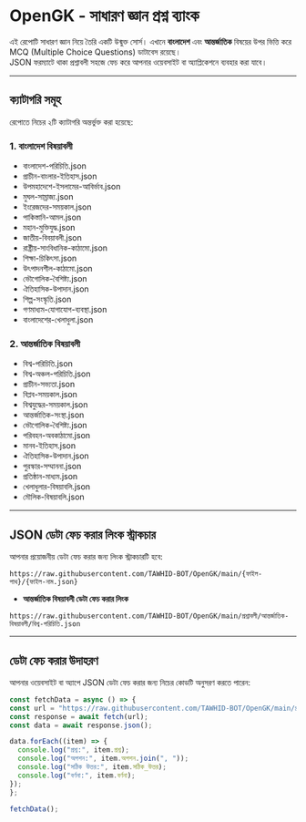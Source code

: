 # OpenGK - সাধারণ জ্ঞান প্রশ্ন ব্যাংক

এই রেপোটি সাধারণ জ্ঞান নিয়ে তৈরি একটি উন্মুক্ত সোর্স। এখানে **বাংলাদেশ** এবং **আন্তর্জাতিক** বিষয়ের উপর ভিত্তি করে MCQ (Multiple Choice Questions) ডাটাবেস রয়েছে।  
JSON ফরম্যাটে থাকা প্রশ্নাবলী সহজে ফেচ করে আপনার ওয়েবসাইট বা অ্যাপ্লিকেশনে ব্যবহার করা যাবে।

---

## ক্যাটাগরি সমূহ

রেপোতে নিচের ২টি ক্যাটাগরি অন্তর্ভুক্ত করা হয়েছে:

### 1. **বাংলাদেশ বিষয়াবলী**
- বাংলাদেশ-পরিচিতি.json  
- প্রাচীন-বাংলার-ইতিহাস.json  
- উপমহাদেশে-ইসলামের-আবির্ভাব.json  
- মুঘল-সাম্রাজ্য.json  
- ইংরেজদের-সময়কাল.json  
- পাকিস্তানি-আমল.json  
- মহান-মুক্তিযুদ্ধ.json  
- জাতীয়-বিবয়াবলী.json  
- রাষ্ট্রীয়-সাংবিধানিক-কাঠামো.json  
- শিক্ষা-চিকিৎসা.json  
- উৎপাদনশীল-কাঠামো.json  
- ভৌগোলিক-বৈশিষ্ট্য.json  
- ঐতিহাসিক-উপাদান.json  
- শিল্প-সংস্কৃতি.json  
- গণমাধ্যম-যোগাযোগ-ব্যবস্থা.json  
- বাংলাদেশের-খেলাধুলা.json  

### 2. **আন্তর্জাতিক বিষয়াবলী**
- বিশ্ব-পরিচিতি.json  
- বিশ্ব-অঞ্চল-পরিচিতি.json  
- প্রাচীন-সভ্যতা.json  
- বিপ্লব-সময়কাল.json  
- বিশ্বযুদ্ধের-সময়কাল.json  
- আন্তর্জাতিক-সংস্থা.json  
- ভৌগোলিক-বৈশিষ্ট্য.json  
- পরিবহন-অবকাঠামো.json  
- মানব-ইতিহাস.json  
- ঐতিহাসিক-উপাদান.json  
- পুরস্কার-সম্মাননা.json  
- প্রতিষ্ঠান-মাধ্যম.json  
- খেলাধুলার-বিষয়াবলি.json  
- মৌলিক-বিষয়াবলি.json  


---

## JSON ডেটা ফেচ করার লিংক স্ট্রাকচার

আপনার প্রয়োজনীয় ডেটা ফেচ করার জন্য লিংক স্ট্রাকচারটি হবে:
```
https://raw.githubusercontent.com/TAWHID-BOT/OpenGK/main/{ফাইল-পাথ}/{ফাইল-নাম.json}
```

- **আন্তর্জাতিক বিষয়াবলী ডেটা ফেচ করার লিংক**
```
https://raw.githubusercontent.com/TAWHID-BOT/OpenGK/main/প্রশ্নাবলী/আন্তর্জাতিক-বিষয়াবলী/বিশ্ব-পরিচিতি.json
```

---

## ডেটা ফেচ করার উদাহরণ

আপনার ওয়েবসাইট বা অ্যাপে JSON ডেটা ফেচ করার জন্য নিচের কোডটি অনুসরণ করতে পারেন:

```javascript
const fetchData = async () => {
const url = "https://raw.githubusercontent.com/TAWHID-BOT/OpenGK/main/প্রশ্নাবলী/বাংলাদেশ-বিষয়াবলী/বাংলাদেশ-পরিচিতি.json";
const response = await fetch(url);
const data = await response.json();

data.forEach((item) => {
  console.log("প্রশ্ন:", item.প্রশ্ন);
  console.log("অপশন:", item.অপশন.join(", "));
  console.log("সঠিক উত্তর:", item.সঠিক_উত্তর);
  console.log("বর্ণনা:", item.বর্ণনা);
});
};

fetchData();
